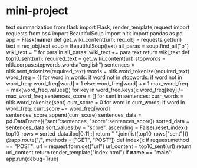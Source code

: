 # mini-project
text summarization
from flask import Flask, render_template,request
import requests
from bs4 import BeautifulSoup
import nltk 
import pandas as pd
app = Flask(__name__)
def get_wiki_content(url):
    req_obj = requests.get(url)
    text = req_obj.text
    soup = BeautifulSoup(text)
    all_paras = soup.find_all("p")
    wiki_text = ''
    for para in all_paras:
        wiki_text += para.text 
    return wiki_text
def top10_sent(url):
    required_text = get_wiki_content(url)
    stopwords = nltk.corpus.stopwords.words("english")
    sentences = nltk.sent_tokenize(required_text)
    words = nltk.word_tokenize(required_text)
    word_freq = {}
    for word in words:
        if word not in stopwords:
            if word not in word_freq:
                word_freq[word] = 1
            else:
                word_freq[word] += 1
    max_word_freq = max(word_freq.values())
    for key in word_freq.keys():
        word_freq[key] /= max_word_freq
    sentences_score = []
    for sent in sentences:
        curr_words = nltk.word_tokenize(sent)
        curr_score = 0
        for word in curr_words:
            if word in word_freq:
                curr_score += word_freq[word]
        sentences_score.append(curr_score)
sentences_data = pd.DataFrame({"sent":sentences, "score":sentences_score})
    sorted_data = sentences_data.sort_values(by = "score", ascending = False).reset_index()
top10_rows = sorted_data.iloc[0:11,:]
    return " ".join(list(top10_rows["sent"]))
@app.route("/", methods = ["GET", "POST"])
def index():
    if request.method == "POST":
        url = request.form.get("url")
        url_content = top10_sent(url)
        return url_content
    return render_template("index.html")
if __name__ == "__main__":
    app.run(debug=True)
